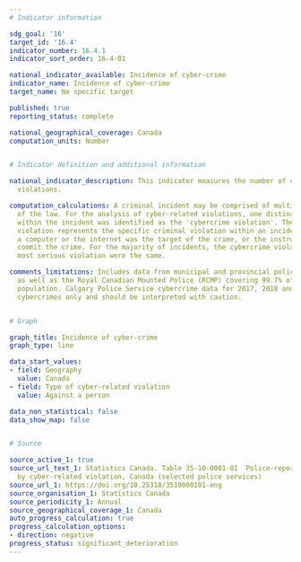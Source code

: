 ```yaml
---
# Indicator information

sdg_goal: '16'
target_id: '16.4'
indicator_number: 16.4.1
indicator_sort_order: 16-4-01

national_indicator_available: Incidence of cyber-crime
indicator_name: Incidence of cyber-crime
target_name: No specific target

published: true
reporting_status: complete

national_geographical_coverage: Canada
computation_units: Number


# Indicator definition and additional information

national_indicator_description: This indicator measures the number of cyber-related
  violations.

computation_calculations: A criminal incident may be comprised of multiple violations
  of the law. For the analysis of cyber-related violations, one distinct violation
  within the incident was identified as the 'cybercrime violation'. The cybercrime
  violation represents the specific criminal violation within an incident in which
  a computer or the internet was the target of the crime, or the instrument used to
  commit the crime. For the majority of incidents, the cybercrime violation and the
  most serious violation were the same.

comments_limitations: Includes data from municipal and provincial police services
  as well as the Royal Canadian Mounted Police (RCMP) covering 99.7% of the Canadian
  population. Calgary Police Service cybercrime data for 2017, 2018 and 2019 are suspected
  cybercrimes only and should be interpreted with caution.


# Graph

graph_title: Incidence of cyber-crime
graph_type: line

data_start_values:
- field: Geography
  value: Canada
- field: Type of cyber-related violation
  value: Against a person

data_non_statistical: false
data_show_map: false


# Source

source_active_1: true
source_url_text_1: Statistics Canada. Table 35-10-0001-01  Police-reported cybercrime,
  by cyber-related violation, Canada (selected police services)
source_url_1: https://doi.org/10.25318/3510000101-eng
source_organisation_1: Statistics Canada
source_periodicity_1: Annual
source_geographical_coverage_1: Canada
auto_progress_calculation: true
progress_calculation_options:
- direction: negative
progress_status: significant_deterioration
---
```

